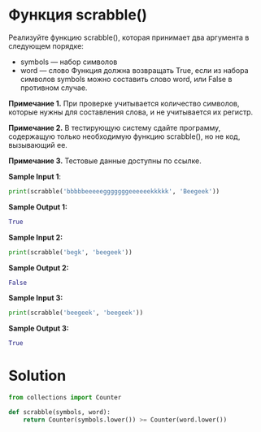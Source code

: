 # Функция scrabble()

Реализуйте функцию scrabble(), которая принимает два аргумента в следующем порядке:

* symbols — набор символов
* word — слово
  Функция должна возвращать True, если из набора символов symbols можно составить слово word, или False в противном
  случае.

**Примечание 1.** При проверке учитывается количество символов, которые нужны для составления слова, и не учитывается их
регистр.

**Примечание 2.** В тестирующую систему сдайте программу, содержащую только необходимую функцию scrabble(), но не код,
вызывающий ее.

**Примечание 3.** Тестовые данные доступны по ссылке.

**Sample Input 1**:

```python
print(scrabble('bbbbbeeeeegggggggeeeeeekkkkk', 'Beegeek'))
```

**Sample Output 1:**

```python
True
```

**Sample Input 2:**

```python
print(scrabble('begk', 'beegeek'))
```

**Sample Output 2:**

```python
False
```

**Sample Input 3:**

```python
print(scrabble('beegeek', 'beegeek'))
```

**Sample Output 3:**

```python
True
```

# Solution

```python
from collections import Counter

def scrabble(symbols, word):
    return Counter(symbols.lower()) >= Counter(word.lower())
```